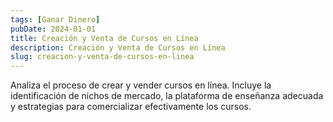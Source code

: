 ```yaml
---
tags: [Ganar Dinero]
pubDate: 2024-01-01
title: Creación y Venta de Cursos en Línea
description: Creación y Venta de Cursos en Línea
slug: creacion-y-venta-de-cursos-en-linea
---
```


Analiza el proceso de crear y vender cursos en línea. Incluye la identificación de nichos de mercado, la plataforma de enseñanza adecuada y estrategias para comercializar efectivamente los cursos.